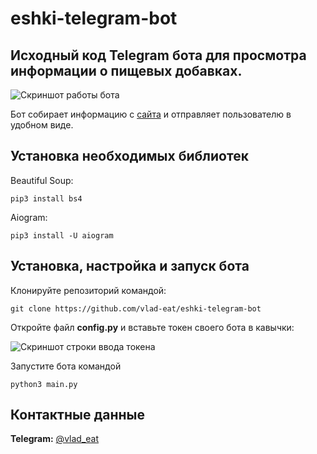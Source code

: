 # eshki-telegram-bot
## Исходный код Telegram бота для просмотра информации о пищевых добавках.

![Скриншот работы бота](https://i.ibb.co/tHNxWQk/2022-04-04-22-28.png)

Бот собирает информацию с [сайта](https://dobavkam.net/additives/) и отправляет пользователю в удобном виде.  

## Установка необходимых библиотек
Beautiful Soup:

    pip3 install bs4


Aiogram:

    pip3 install -U aiogram  
## Установка, настройка и запуск бота
Клонируйте репозиторий командой:

    git clone https://github.com/vlad-eat/eshki-telegram-bot  

Откройте файл **config.py** и вставьте токен своего бота в кавычки:  

![Скриншот строки ввода токена](https://i.ibb.co/563pVHx/2022-04-04-22-52.png)  


Запустите бота командой  

    python3 main.py

## Контактные данные
**Telegram:** [@vlad_eat](https://t.me/vlad_eat)

